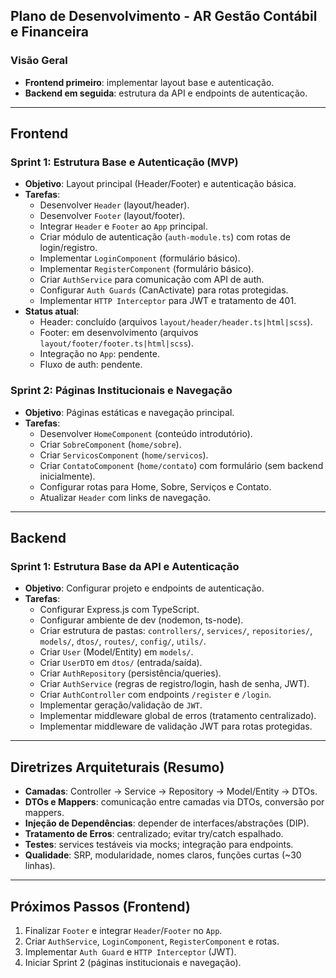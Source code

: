 ## Plano de Desenvolvimento - AR Gestão Contábil e Financeira

### Visão Geral
- **Frontend primeiro**: implementar layout base e autenticação.
- **Backend em seguida**: estrutura da API e endpoints de autenticação.

---

## Frontend

### Sprint 1: Estrutura Base e Autenticação (MVP)
- **Objetivo**: Layout principal (Header/Footer) e autenticação básica.
- **Tarefas**:
  - Desenvolver `Header` (layout/header).
  - Desenvolver `Footer` (layout/footer).
  - Integrar `Header` e `Footer` ao `App` principal.
  - Criar módulo de autenticação (`auth-module.ts`) com rotas de login/registro.
  - Implementar `LoginComponent` (formulário básico).
  - Implementar `RegisterComponent` (formulário básico).
  - Criar `AuthService` para comunicação com API de auth.
  - Configurar `Auth Guards` (CanActivate) para rotas protegidas.
  - Implementar `HTTP Interceptor` para JWT e tratamento de 401.
- **Status atual**:
  - Header: concluído (arquivos `layout/header/header.ts|html|scss`).
  - Footer: em desenvolvimento (arquivos `layout/footer/footer.ts|html|scss`).
  - Integração no `App`: pendente.
  - Fluxo de auth: pendente.

### Sprint 2: Páginas Institucionais e Navegação
- **Objetivo**: Páginas estáticas e navegação principal.
- **Tarefas**:
  - Desenvolver `HomeComponent` (conteúdo introdutório).
  - Criar `SobreComponent` (`home/sobre`).
  - Criar `ServicosComponent` (`home/servicos`).
  - Criar `ContatoComponent` (`home/contato`) com formulário (sem backend inicialmente).
  - Configurar rotas para Home, Sobre, Serviços e Contato.
  - Atualizar `Header` com links de navegação.

---

## Backend

### Sprint 1: Estrutura Base da API e Autenticação
- **Objetivo**: Configurar projeto e endpoints de autenticação.
- **Tarefas**:
  - Configurar Express.js com TypeScript.
  - Configurar ambiente de dev (nodemon, ts-node).
  - Criar estrutura de pastas: `controllers/`, `services/`, `repositories/`, `models/`, `dtos/`, `routes/`, `config/`, `utils/`.
  - Criar `User` (Model/Entity) em `models/`.
  - Criar `UserDTO` em `dtos/` (entrada/saída).
  - Criar `AuthRepository` (persistência/queries).
  - Criar `AuthService` (regras de registro/login, hash de senha, JWT).
  - Criar `AuthController` com endpoints `/register` e `/login`.
  - Implementar geração/validação de `JWT`.
  - Implementar middleware global de erros (tratamento centralizado).
  - Implementar middleware de validação JWT para rotas protegidas.

---

## Diretrizes Arquiteturais (Resumo)
- **Camadas**: Controller → Service → Repository → Model/Entity → DTOs.
- **DTOs e Mappers**: comunicação entre camadas via DTOs, conversão por mappers.
- **Injeção de Dependências**: depender de interfaces/abstrações (DIP).
- **Tratamento de Erros**: centralizado; evitar try/catch espalhado.
- **Testes**: services testáveis via mocks; integração para endpoints.
- **Qualidade**: SRP, modularidade, nomes claros, funções curtas (~30 linhas).

---

## Próximos Passos (Frontend)
1. Finalizar `Footer` e integrar `Header`/`Footer` no `App`.
2. Criar `AuthService`, `LoginComponent`, `RegisterComponent` e rotas.
3. Implementar `Auth Guard` e `HTTP Interceptor` (JWT).
4. Iniciar Sprint 2 (páginas institucionais e navegação).
